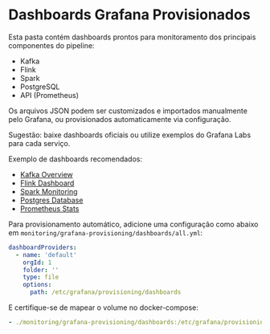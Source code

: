 # Dashboards Grafana Provisionados

Esta pasta contém dashboards prontos para monitoramento dos principais componentes do pipeline:

- Kafka
- Flink
- Spark
- PostgreSQL
- API (Prometheus)

Os arquivos JSON podem ser customizados e importados manualmente pelo Grafana, ou provisionados automaticamente via configuração.

Sugestão: baixe dashboards oficiais ou utilize exemplos do Grafana Labs para cada serviço.

Exemplo de dashboards recomendados:
- [Kafka Overview](https://grafana.com/grafana/dashboards/721)
- [Flink Dashboard](https://grafana.com/grafana/dashboards/12559)
- [Spark Monitoring](https://grafana.com/grafana/dashboards/11784)
- [Postgres Database](https://grafana.com/grafana/dashboards/9628)
- [Prometheus Stats](https://grafana.com/grafana/dashboards/3662)

Para provisionamento automático, adicione uma configuração como abaixo em `monitoring/grafana-provisioning/dashboards/all.yml`:

```yaml
dashboardProviders:
  - name: 'default'
    orgId: 1
    folder: ''
    type: file
    options:
      path: /etc/grafana/provisioning/dashboards
```

E certifique-se de mapear o volume no docker-compose:
```yml
- ./monitoring/grafana-provisioning/dashboards:/etc/grafana/provisioning/dashboards
```
